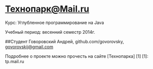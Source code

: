 Технопарк@Mail.ru
=================
Курс: Углубленное программирование на Java

Учебный период: весенний семестр 2014г.

##Студент
Говоровский Андрей, github.com/govorovsky, govorovskij@gmail.com

Подробнее о проекте можно прочесть на сайте [Технопарка] [1]
[1]: tp.mail.ru
